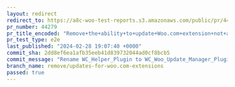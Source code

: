 ```yaml
---
layout: redirect
redirect_to: https://a8c-woo-test-reports.s3.amazonaws.com/public/pr/44279/e2e/index.html
pr_number: 44279
pr_title_encoded: "Remove+the+ability+to+update+Woo.com+extension+not+available+in+WP.org+plugin+directory"
pr_test_type: e2e
last_published: "2024-02-28 19:07:40 +0000"
commit_sha: 2dd8ef6ea1afb35eeb41d839732044ad0cf8bcb5
commit_message: "Rename WC_Helper_Plugin to WC_Woo_Update_Manager_Plugin and remove re…"
branch_name: remove/updates-for-woo.com-extensions
passed: true
---
```

